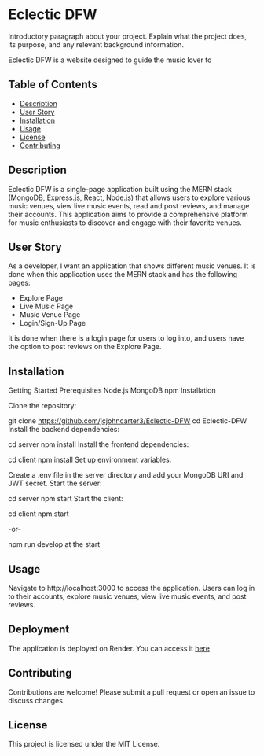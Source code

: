 # Eclectic DFW

Introductory paragraph about your project. Explain what the project does, its purpose, and any relevant background information.

Eclectic DFW is a website designed to guide the music lover to

## Table of Contents

- [Description](#description)
- [User Story](#userStory)
- [Installation](#installation)
- [Usage](#usage)
- [License](#license)
- [Contributing](#contributing)

## Description

Eclectic DFW is a single-page application built using the MERN stack (MongoDB, Express.js, React, Node.js) that allows users to explore various music venues, view live music events, read and post reviews, and manage their accounts. This application aims to provide a comprehensive platform for music enthusiasts to discover and engage with their favorite venues.

## User Story

As a developer, I want an application that shows different music venues.
It is done when this application uses the MERN stack and has the following pages:

- Explore Page
- Live Music Page
- Music Venue Page
- Login/Sign-Up Page

It is done when there is a login page for users to log into, and users have the option to post reviews on the Explore Page.

## Installation

Getting Started
Prerequisites
Node.js
MongoDB
npm
Installation

Clone the repository:

git clone https://github.com/jcjohncarter3/Eclectic-DFW
cd Eclectic-DFW
Install the backend dependencies:

cd server
npm install
Install the frontend dependencies:

cd client
npm install
Set up environment variables:

Create a .env file in the server directory and add your MongoDB URI and JWT secret.
Start the server:

cd server
npm start
Start the client:

cd client
npm start

-or-

npm run develop at the start

## Usage

Navigate to http://localhost:3000 to access the application.
Users can log in to their accounts, explore music venues, view live music events, and post reviews.

## Deployment

The application is deployed on Render. You can access it [here](https://eclectic-dfw-b0gy.onrender.com/)

## Contributing

Contributions are welcome! Please submit a pull request or open an issue to discuss changes.

## License

This project is licensed under the MIT License.

```

```
